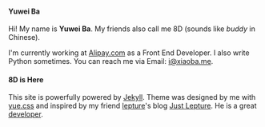 #### Yuwei Ba
Hi! My name is **Yuwei Ba**. My friends also call me 8D (sounds like *buddy* in Chinese).

I'm currently working at [Alipay.com](http://www.alipay.com) as a Front End Developer. I also write Python sometimes. You can reach me via Email: [i@xiaoba.me](mailto:i@xiaoba.me).

#### 8D is Here
This site is powerfully powered by [Jekyll](http://jekyllrb.com/). Theme was designed by me with [yue.css](http://lab.lepture.com/yue.css/) and inspired by my friend [lepture](https://twitter.com/lepture)'s blog [Just Lepture](http://lepture.com). He is a great [developer](http://github.com/lepture).
